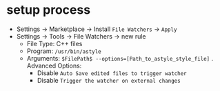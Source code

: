 # setup process
- Settings -> Marketplace -> Install `File Watchers` -> `Apply`
- Settings -> Tools -> File Watchers -> new rule
  - File Type: C++ files
  - Program: `/usr/bin/astyle`
  - Arguments: `$FilePath$ --options=[Path_to_astyle_style_file]`
  . Advanced Options:
    - Disable `Auto Save edited files to trigger watcher`
    - Disable `Trigger the watcher on external changes`
